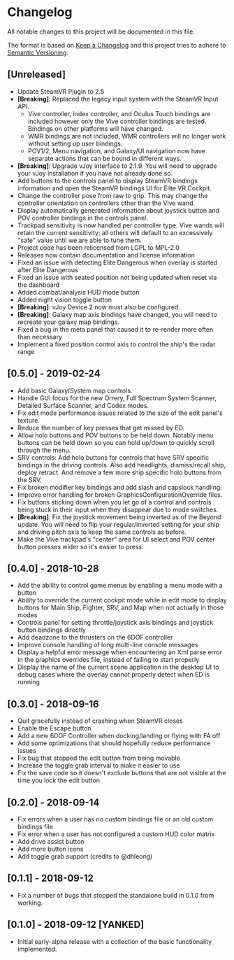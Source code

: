 # Changelog

All notable changes to this project will be documented in this file.

The format is based on [Keep a Changelog](https://keepachangelog.com/en/1.0.0/) and this project tries to adhere to [Semantic Versioning](https://semver.org/spec/v2.0.0.html).

## [Unreleased]

- Update SteamVR Plugin to 2.5
- **[Breaking]**: Replaced the legacy input system with the SteamVR Input API.
  - Vive controller, Index controller, and Oculus Touch bindings are included however only the Vive controller bindings are tested. Bindings on other platforms will have changed.
  - WMR bindings are not included, WMR controllers will no longer work without setting up user bindings.
  - POV1/2, Menu navigation, and Galaxy/UI navigation now have separate actions that can be bound in different ways.
- **[Breaking]**: Upgrade vJoy interface to 2.1.9. You will need to upgrade your vJoy installation if you have not already done so.
- Add buttons to the controls panel to display SteamVR bindings information and open the SteamVR bindings UI for Elite VR Cockpit.
- Change the controller pose from raw to grip. This may change the controller orientation on controllers other than the Vive wand.
- Display automatically generated information about joystick button and POV controller bindings in the controls panel.
- Trackpad sensitivity is now handled per controller type. Vive wands will retain the current sensitivity; all others will default to an excessively "safe" value until we are able to tune them.
- Project code has been relicensed from LGPL to MPL-2.0
- Releases now contain documentation and license information
- Fixed an issue with detecting Elite Dangerous when overlay is started after Elite Dangerous
- Fixed an issue with seated position not being updated when reset via the dashboard
- Added combat/analysis HUD mode button
- Added night vision toggle button
- **[Breaking]**: vJoy Device 2 now must also be configured.
- **[Breaking]**: Galaxy map axis bindings have changed, you will need to recreate your galaxy map bindings.
- Fixed a bug in the meta panel that caused it to re-render more often than necessary
- Implement a fixed position control axis to control the ship's the radar range

## [0.5.0] - 2019-02-24

- Add basic Galaxy/System map controls.
- Handle GUI focus for the new Orrery, Full Spectrum System Scanner, Detailed Surface Scanner, and Codex modes.
- Fix edit mode performance issues related to the size of the edit panel's texture.
- Reduce the number of key presses that get missed by ED.
- Allow holo buttons and POV buttons to be held down. Notably menu buttons can be held down so you can hold up/down to quickly scroll through the menu.
- SRV controls: Add holo buttons for controls that have SRV specific bindings in the driving controls. Also add headlights, dismiss/recall ship, deploy retract. And remove a few more ship specific holo buttons from the SRV.
- Fix broken modifier key bindings and add slash and capslock handling.
- Improve error handling for broken GraphicsConfigurationOverride files.
- Fix buttons sticking down when you let go of a control and controls being stuck in their input when they disappear due to mode switches.
- **[Breaking]**: Fix the joystick movement being inverted as of the Beyond update. You will need to flip your regular/inverted setting for your ship and driving pitch axis to keep the same controls as before.
- Make the Vive trackpad's "center" area for UI select and POV center button presses wider so it's easier to press.

## [0.4.0] - 2018-10-28

* Add the ability to control game menus by enabling a menu mode with a button
* Ability to override the current cockpit mode while in edit mode to display buttons for Main Ship, Fighter, SRV, and Map when not actually in those modes
* Controls panel for setting throttle/joystick axis bindings and joystick button bindings directly
* Add deadzone to the thrusters on the 6DOF controller
* Improve console handling of long multi-line console messages
* Display a helpful error message when encountering an Xml parse error in the graphics overrides file, instead of failing to start properly
* Display the name of the current scene application in the desktop UI to debug cases where the overlay cannot properly detect when ED is running

## [0.3.0] - 2018-09-16

- Quit gracefully instead of crashing when SteamVR closes
- Enable the Escape button
- Add a new 6DOF Controller when docking/landing or flying with FA off
- Add some optimizations that should hopefully reduce performance issues
- Fix bug that stopped the edit button from being movable
- Increase the toggle grab interval to make it easier to use
- Fix the save code so it doesn't exclude buttons that are not visible at the time you lock the edit button

## [0.2.0] - 2018-09-14

- Fix errors when a user has no custom bindings file or an old custom bindings file
- Fix error when a user has not configured a custom HUD color matrix
- Add drive assist button
- Add more button icons
- Add toggle grab support (credits to @dhleong)

## [0.1.1] - 2018-09-12

- Fix a number of bugs that stopped the standalone build in 0.1.0 from working.

## [0.1.0] - 2018-09-12 [YANKED]

- Initial early-alpha release with a collection of the basic functionality implemented.
